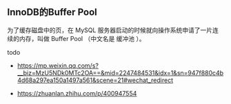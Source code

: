 ## InnoDB的Buffer Pool
为了缓存磁盘中的页，在 MySQL 服务器启动的时候就向操作系统申请了一片连续的内存，叫做 Buffer Pool （中文名是 缓冲池 ）。

todo
* https://mp.weixin.qq.com/s?__biz=MzU5NDk0MTc2OA==&mid=2247484531&idx=1&sn=947f880c4b4d68a297ea150a1497a561&scene=21#wechat_redirect

* https://zhuanlan.zhihu.com/p/400947554